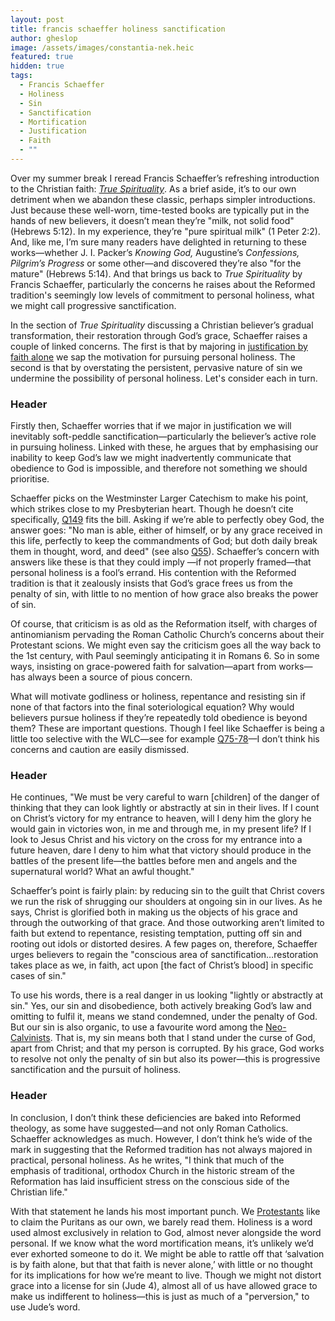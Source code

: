 ```yaml
---
layout: post
title: francis schaeffer holiness sanctification
author: gheslop
image: /assets/images/constantia-nek.heic
featured: true
hidden: true
tags:
  - Francis Schaeffer
  - Holiness
  - Sin
  - Sanctification
  - Mortification
  - Justification
  - Faith
  - ""
---
```

Over my summer break I reread Francis Schaeffer’s refreshing introduction to the Christian faith: *[True Spirituality](https://www.thegospelcoalition.org/reviews/true-spirituality/)*. As a brief aside, it’s to our own detriment when we abandon these classic, perhaps simpler introductions. Just because these well-worn, time-tested books are typically put in the hands of new believers, it doesn’t mean they’re "milk, not solid food" (Hebrews 5:12). In my experience, they’re "pure spiritual milk" (1 Peter 2:2). And, like me, I’m sure many readers have delighted in returning to these works—whether J. I. Packer’s *Knowing God,* Augustine’s *Confessions, Pilgrim’s Progress* or some other—and discovered they’re also "for the mature" (Hebrews 5:14). And that brings us back to *True Spirituality* by Francis Schaeffer, particularly the concerns he raises about the Reformed tradition's seemingly low levels of commitment to personal holiness, what we might call progressive sanctification.

In the section of *True Spirituality* discussing a Christian believer’s gradual transformation, their restoration through God’s grace, Schaeffer raises a couple of linked concerns. The first is that by majoring in [justification by faith alone](https://rekindle.co.za/content/romans-the-righteousness-of-god/) we sap the motivation for pursuing personal holiness. The second is that by overstating the persistent, pervasive nature of sin we undermine the possibility of personal holiness. Let's consider each in turn.

### Header

Firstly then, Schaeffer worries that if we major in justification we will inevitably soft-peddle sanctification—particularly the believer’s active role in pursuing holiness. Linked with these, he argues that by emphasising our inability to keep God’s law we might inadvertently communicate that obedience to God is impossible, and therefore not something we should prioritise.

Schaeffer picks on the Westminster Larger Catechism to make his point, which strikes close to my Presbyterian heart. Though he doesn’t cite specifically, [Q149](https://thewestminsterstandard.org/westminster-larger-catechism/#146) fits the bill. Asking if we’re able to perfectly obey God, the answer goes: "No man is able, either of himself, or by any grace received in this life, perfectly to keep the commandments of God; but doth daily break them in thought, word, and deed" (see also [Q55](https://thewestminsterstandard.org/westminster-larger-catechism/#51)). Schaeffer’s concern with answers like these is that they could imply —if not properly framed—that personal holiness is a fool’s errand. His contention with the Reformed tradition is that it zealously insists that God’s grace frees us from the penalty of sin, with little to no mention of how grace also breaks the power of sin.

Of course, that criticism is as old as the Reformation itself, with charges of antinomianism pervading the Roman Catholic Church’s concerns about their Protestant scions. We might even say the criticism goes all the way back to the 1st century, with Paul seemingly anticipating it in Romans 6. So in some ways, insisting on grace-powered faith for salvation—apart from works—has always been a source of pious concern.

What will motivate godliness or holiness, repentance and resisting sin if none of that factors into the final soteriological equation? Why would believers pursue holiness if they’re repeatedly told obedience is beyond them? These are important questions. Though I feel like Schaeffer is being a little too selective with the WLC—see for example [Q75-78](https://thewestminsterstandard.org/westminster-larger-catechism/#76)—I don’t think his concerns and caution are easily dismissed.

### Header

He continues, "We must be very careful to warn \[children] of the danger of thinking that they can look lightly or abstractly at sin in their lives. If I count on Christ’s victory for my entrance to heaven, will I deny him the glory he would gain in victories won, in me and through me, in my present life? If I look to Jesus Christ and his victory on the cross for my entrance into a future heaven, dare I deny to him what that victory should produce in the battles of the present life—the battles before men and angels and the supernatural world? What an awful thought."

Schaeffer’s point is fairly plain: by reducing sin to the guilt that Christ covers we run the risk of shrugging our shoulders at ongoing sin in our lives. As he says, Christ is glorified both in making us the objects of his grace and through the outworking of that grace. And those outworking aren’t limited to faith but extend to repentance, resisting temptation, putting off sin and rooting out idols or distorted desires. A few pages on, therefore, Schaeffer urges believers to regain the "conscious area of sanctification…restoration takes place as we, in faith, act upon \[the fact of Christ’s blood] in specific cases of sin."

To use his words, there is a real danger in us looking "lightly or abstractly at sin." Yes, our sin and disobedience, both actively breaking God’s law and omitting to fulfil it, means we stand condemned, under the penalty of God. But our sin is also organic, to use a favourite word among the [Neo-Calvinists](https://rekindle.co.za/content/2024-10-02-bavinck-theology-church). That is, my sin means both that I stand under the curse of God, apart from Christ; and that my person is corrupted. By his grace, God works to resolve not only the penalty of sin but also its power—this is progressive sanctification and the pursuit of holiness.

### Header

In conclusion, I don’t think these deficiencies are baked into Reformed theology, as some have suggested—and not only Roman Catholics. Schaeffer acknowledges as much. However, I don’t think he’s wide of the mark in suggesting that the Reformed tradition has not always majored in practical, personal holiness. As he writes, "I think that much of the emphasis of traditional, orthodox Church in the historic stream of the Reformation has laid insufficient stress on the conscious side of the Christian life."

With that statement he lands his most important punch. We [Protestants](https://rekindle.co.za/content/2025-04-22-pope-francis) like to claim the Puritans as our own, we barely read them. Holiness is a word used almost exclusively in relation to God, almost never alongside the word personal. If we know what the word mortification means, it’s unlikely we’d ever exhorted someone to do it. We might be able to rattle off that ‘salvation is by faith alone, but that that faith is never alone,’ with little or no thought for its implications for how we’re meant to live. Though we might not distort grace into a license for sin (Jude 4), almost all of us have allowed grace to make us indifferent to holiness—this is just as much of a "perversion," to use Jude’s word.